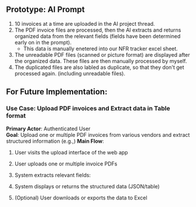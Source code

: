 ## Prototype: AI Prompt
1. 10 invoices at a time are uploaded in the AI project thread.
2. The PDF invoice files are processed, then the AI extracts and returns organized data from the relevant fields (fields have been determined early on in the prompt).
   - This data is manually enetered into our NFR tracker excel sheet.
4. The unreadable PDF files (scanned or picture format) are displayed after the organized data. These files are then manually processed by myself.
5. The duplicated files are also labled as duplicate, so that they don't get processed again. (including unreadable files).


## For Future Implementation:
### Use Case: Upload PDF invoices and Extract data in Table format

**Primary Actor**: Authenticated User  
**Goal**: Upload one or multiple PDF invoices from various vendors and extract structured information (e.g.,)
**Main Flow**:
  1. User visits the upload interface of the web app
  2. User uploads one or multiple invoice PDFs
  3. System extracts relevant fields:
  
  6. System displays or returns the structured data (JSON/table)
  7. (Optional) User downloads or exports the data to Excel

